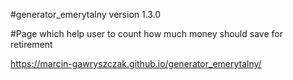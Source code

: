 #generator_emerytalny version 1.3.0

#Page which help user to count how much money should save for retirement

https://marcin-gawryszczak.github.io/generator_emerytalny/ 

